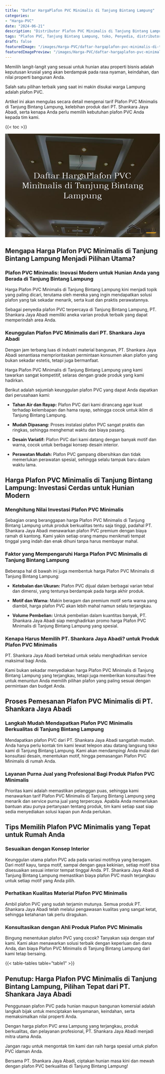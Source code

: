 ```yaml
---
title: "Daftar HargaPlafon PVC Minimalis di Tanjung Bintang Lampung"
categories:
- "Harga-PVC"
date: "2024-06-21"
description: "Distributor Plafon PVC Minimalis di Tanjung Bintang Lampung bagi hunian, kantor, serta gerai. Produk terbaik, beragam motif, pilihan warna elegan, dengan layanan pemasangan ditangani oleh tim profesional dan kepastian resmi!|Layanan penjualan Plafon PVC Minimalis di Tanjung Bintang Lampung untuk kebutuhan hunian, kantor, atau gerai, dengan produk unggulan dan pemasangan oleh tenaga ahli profesional dan jaminan resmi.|Pilihan Plafon PVC Minimalis di Tanjung Bintang Lampung yang terpercaya untuk tempat tinggal, kantor, serta gerai, dengan material terbaik dan instalasi oleh teknisi berpengalaman dan kepastian resmi.|Penjualan Plafon PVC Minimalis di Tanjung Bintang Lampung bagi tempat tinggal, office, dan ritel, beserta panel berkualitas dan pemasangan dikerjakan oleh teknisi profesional, disertai dengan kepastian resmi.}"
tags: "Plafon PVC, Tanjung Bintang Lampung, toko, Penyedia, distributor"
draft: false
featuredImage: "/images/Harga-PVC/daftar-hargaplafon-pvc-minimalis-di-tanjung-bintang-lampung.png"
featuredImagePreview: "/images/Harga-PVC/daftar-hargaplafon-pvc-minimalis-di-tanjung-bintang-lampung.png"
---
```


Memilih langit-langit yang sesuai untuk hunian atau properti bisnis adalah keputusan krusial yang akan berdampak pada rasa nyaman, keindahan, dan nilai properti bangunan Anda.

Salah satu pilihan terbaik yang saat ini makin disukai warga Lampung adalah plafon PVC.

Artikel ini akan mengulas secara detail mengenai tarif Plafon PVC Minimalis di Tanjung Bintang Lampung, kelebihan produk dari PT. Shankara Jaya Abadi, serta kenapa Anda perlu memilih kebutuhan plafon PVC Anda kepada tim kami.

{{< toc >}}

![Daftar HargaPlafon PVC Minimalis di Tanjung Bintang Lampung](/images/Harga-PVC/Daftar-HargaPlafon-PVC-Minimalis-di-Tanjung-Bintang-Lampung.png)

## Mengapa Harga Plafon PVC Minimalis di Tanjung Bintang Lampung Menjadi Pilihan Utama?

### Plafon PVC Minimalis: Inovasi Modern untuk Hunian Anda yang Berada di Tanjung Bintang Lampung

Harga Plafon PVC Minimalis di Tanjung Bintang Lampung kini menjadi topik yang paling dicari, terutama oleh mereka yang ingin mendapatkan solusi plafon yang tak sekadar menarik, serta kuat dan praktis perawatannya.

Sebagai penyedia plafon PVC terpercaya di Tanjung Bintang Lampung, PT. Shankara Jaya Abadi memiliki aneka varian produk terbaik yang dapat memperindah area Anda.

### Keunggulan Plafon PVC Minimalis dari PT. Shankara Jaya Abadi

Dengan jam terbang luas di industri material bangunan, PT. Shankara Jaya Abadi senantiasa memprioritaskan permintaan konsumen akan plafon yang bukan sekadar estetis, tetapi juga bermanfaat.

Harga Plafon PVC Minimalis di Tanjung Bintang Lampung yang kami tawarkan sangat kompetitif, selaras dengan grade produk yang kami hadirkan.

Berikut adalah sejumlah keunggulan plafon PVC yang dapat Anda dapatkan dari perusahaan kami:

- **Tahan Air dan Rayap:** Plafon PVC dari kami dirancang agar kuat terhadap kelembapan dan hama rayap, sehingga cocok untuk iklim di Tanjung Bintang Lampung.

- **Mudah Dipasang:** Proses instalasi plafon PVC sangat praktis dan ringkas, sehingga menghemat waktu dan biaya pasang.

- **Desain Variatif:** Plafon PVC dari kami datang dengan banyak motif dan warna, cocok untuk berbagai konsep desain interior.

- **Perawatan Mudah:** Plafon PVC gampang dibersihkan dan tidak memerlukan perawatan spesial, sehingga selalu tampak baru dalam waktu lama.

## Harga Plafon PVC Minimalis di Tanjung Bintang Lampung: Investasi Cerdas untuk Hunian Modern

### Menghitung Nilai Investasi Plafon PVC Minimalis

Sebagian orang beranggapan harga Plafon PVC Minimalis di Tanjung Bintang Lampung untuk produk berkualitas tentu saja tinggi, padahal PT. Shankara Jaya Abadi menawarkan plafon PVC premium dengan biaya ramah di kantong. Kami yakin setiap orang mampu menikmati tempat tinggal yang indah dan enak dihuni tanpa harus membayar mahal.

### Faktor yang Mempengaruhi Harga Plafon PVC Minimalis di Tanjung Bintang Lampung

Beberapa hal di bawah ini juga membentuk harga Plafon PVC Minimalis di Tanjung Bintang Lampung:

- **Ketebalan dan Ukuran:** Plafon PVC dijual dalam berbagai varian tebal dan dimensi, yang tentunya berdampak pada harga akhir produk.

- **Motif dan Warna:** Makin beragam dan premium motif serta warna yang diambil, harga plafon PVC akan lebih mahal namun selalu terjangkau.

- **Volume Pembelian:** Untuk pembelian dalam kuantitas banyak, PT. Shankara Jaya Abadi siap menghadirkan promo harga Plafon PVC Minimalis di Tanjung Bintang Lampung yang spesial.

### Kenapa Harus Memilih PT. Shankara Jaya Abadi? untuk Produk Plafon PVC Minimalis

PT. Shankara Jaya Abadi bertekad untuk selalu menghadirkan service maksimal bagi Anda.

Kami bukan sekadar menyediakan harga Plafon PVC Minimalis di Tanjung Bintang Lampung yang terjangkau, tetapi juga memberikan konsultasi free untuk menuntun Anda memilih pilihan plafon yang paling sesuai dengan permintaan dan budget Anda.

## Proses Pemesanan Plafon PVC Minimalis di PT. Shankara Jaya Abadi

### Langkah Mudah Mendapatkan Plafon PVC Minimalis Berkualitas di Tanjung Bintang Lampung

Mendapatkan plafon PVC dari PT. Shankara Jaya Abadi sangatlah mudah. Anda hanya perlu kontak tim kami lewat telepon atau datang langsung toko kami di Tanjung Bintang Lampung. Kami akan mendampingi Anda mulai dari konsultasi desain, menentukan motif, hingga pemasangan Plafon PVC Minimalis di rumah Anda.

### Layanan Purna Jual yang Profesional Bagi Produk Plafon PVC Minimalis

Prioritas kami adalah memastikan pelanggan puas, sehingga kami menawarkan tarif Plafon PVC Minimalis di Tanjung Bintang Lampung yang menarik dan service purna jual yang terpercaya. Apabila Anda memerlukan bantuan atau punya pertanyaan tentang produk, tim kami setiap saat siap sedia menyediakan solusi kapan pun Anda perlukan.

## Tips Memilih Plafon PVC Minimalis yang Tepat untuk Rumah Anda

### Sesuaikan dengan Konsep Interior

Keunggulan utama plafon PVC ada pada variasi motifnya yang beragam. Dari motif kayu, tanpa motif, sampai dengan gaya kekinian, setiap motif bisa disesuaikan sesuai interior tempat tinggal Anda. PT. Shankara Jaya Abadi di Tanjung Bintang Lampung memastikan biaya plafon PVC masih terjangkau untuk setiap motif yang Anda pilih.

### Perhatikan Kualitas Material Plafon PVC Minimalis

Ambil plafon PVC yang sudah terjamin mutunya. Semua produk PT. Shankara Jaya Abadi telah melalui pengawasan kualitas yang sangat ketat, sehingga ketahanan tak perlu diragukan.

### Konsultasikan dengan Ahli Produk Plafon PVC Minimalis

Bingung menentukan plafon PVC yang cocok? Tanyakan saja dengan staf kami. Kami akan menawarkan solusi terbaik dengan keperluan dan dana Anda, dan biaya Plafon PVC Minimalis di Tanjung Bintang Lampung dari kami tetap bersaing.

{{< table-tables table="table1" >}}

## Penutup: Harga Plafon PVC Minimalis di Tanjung Bintang Lampung, Pilihan Tepat dari PT. Shankara Jaya Abadi

Penggunaan plafon PVC pada hunian maupun bangunan komersial adalah langkah bijak untuk menciptakan kenyamanan, keindahan, serta memaksimalkan nilai properti Anda.

Dengan harga plafon PVC area Lampung yang terjangkau, produk berkualitas, dan pelayanan profesional, PT. Shankara Jaya Abadi menjadi mitra utama Anda.

Jangan ragu untuk mengontak tim kami dan raih harga spesial untuk plafon PVC idaman Anda.

Bersama PT. Shankara Jaya Abadi, ciptakan hunian masa kini dan mewah dengan plafon PVC berkualitas di Tanjung Bintang Lampung!
